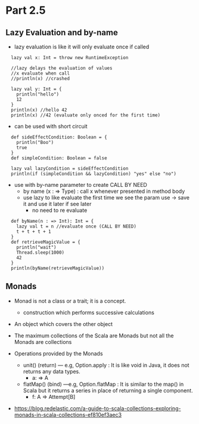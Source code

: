 # Part 2.5
## Lazy Evaluation and by-name
- lazy evaluation is like it will only evaluate once if called
```
  lazy val x: Int = throw new RuntimeException

  //lazy delays the evaluation of values
  //x evaluate when call
  //println(x) //crashed

  lazy val y: Int = {
    println("hello")
    12
  }
  println(x) //hello 42
  println(x) //42 (evaluate only onced for the first time)
```
- can be used with short circuit
```
  def sideEffectCondition: Boolean = {
    println("Boo")
    true
  }
  def simpleCondition: Boolean = false

  lazy val lazyCondition = sideEffectCondition
  println(if (simpleCondition && lazyCondition) "yes" else "no")
```
- use with by-name parameter to create CALL BY NEED
    - by name (x : => Type) : call x whenever presented in method body
    - use lazy to like evaluate the first time we see the param use -> save it and use it later if see later
        - no need to re evaluate
```
  def byName(n : => Int): Int = {
    lazy val t = n //evaluate once (CALL BY NEED)
    t + t + t + 1
  }
  def retrieveMagicValue = {
    println("wait")
    Thread.sleep(1000)
    42
  }
  println(byName(retrieveMagicValue))
```

## Monads
- Monad is not a class or a trait; it is a concept.
    - construction which performs successive calculations
- An object which covers the other object
- The maximum collections of the Scala are Monads but not all the Monads are collections
- Operations provided by the Monads
    - unit() (return) — e.g, Option.apply : It is like void in Java, it does not returns any data types.
        - a: => A
    - flatMap() (bind) —e.g, Option.flatMap : It is similar to the map() in Scala but it returns a series in place of returning a single component.
        - f: A => Attempt[B]

- https://blog.redelastic.com/a-guide-to-scala-collections-exploring-monads-in-scala-collections-ef810ef3aec3
